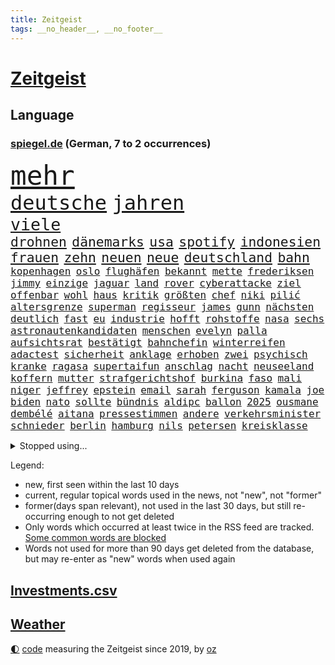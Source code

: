 ```yaml
---
title: Zeitgeist
tags: __no_header__, __no_footer__
---
```


# [Zeitgeist](https://oliz.io/zeitgeist/)

## Language

<h3><a href="https://www.spiegel.de" target="_blank">spiegel.de</a> (German, 7 to 2 occurrences)</h3>
<p style="font-family:monospace">
<span style="font-size:32pt"><a href="news_links.html#mehr" class="current">mehr</a></span>
<br>
<span style="font-size:24pt"><a href="news_links.html#deutsche" class="current">deutsche</a></span>
<span style="font-size:24pt"><a href="news_links.html#jahren" class="current">jahren</a></span>
<br>
<span style="font-size:20pt"><a href="news_links.html#viele" class="current">viele</a></span>
<br>
<span style="font-size:16pt"><a href="news_links.html#drohnen" class="current">drohnen</a></span>
<span style="font-size:16pt"><a href="news_links.html#dänemarks" class="current">dänemarks</a></span>
<span style="font-size:16pt"><a href="news_links.html#usa" class="current">usa</a></span>
<span style="font-size:16pt"><a href="news_links.html#spotify" class="current">spotify</a></span>
<span style="font-size:16pt"><a href="news_links.html#indonesien" class="current">indonesien</a></span>
<span style="font-size:16pt"><a href="news_links.html#frauen" class="current">frauen</a></span>
<span style="font-size:16pt"><a href="news_links.html#zehn" class="current">zehn</a></span>
<span style="font-size:16pt"><a href="news_links.html#neuen" class="current">neuen</a></span>
<span style="font-size:16pt"><a href="news_links.html#neue" class="current">neue</a></span>
<span style="font-size:16pt"><a href="news_links.html#deutschland" class="current">deutschland</a></span>
<span style="font-size:16pt"><a href="news_links.html#bahn" class="current">bahn</a></span>
<br>
<span style="font-size:12pt"><a href="news_links.html#kopenhagen" class="current">kopenhagen</a></span>
<span style="font-size:12pt"><a href="news_links.html#oslo" class="current">oslo</a></span>
<span style="font-size:12pt"><a href="news_links.html#flughäfen" class="current">flughäfen</a></span>
<span style="font-size:12pt"><a href="news_links.html#bekannt" class="current">bekannt</a></span>
<span style="font-size:12pt"><a href="news_links.html#mette" class="new">mette</a></span>
<span style="font-size:12pt"><a href="news_links.html#frederiksen" class="new">frederiksen</a></span>
<span style="font-size:12pt"><a href="news_links.html#jimmy" class="current">jimmy</a></span>
<span style="font-size:12pt"><a href="news_links.html#einzige" class="current">einzige</a></span>
<span style="font-size:12pt"><a href="news_links.html#jaguar" class="current">jaguar</a></span>
<span style="font-size:12pt"><a href="news_links.html#land" class="current">land</a></span>
<span style="font-size:12pt"><a href="news_links.html#rover" class="current">rover</a></span>
<span style="font-size:12pt"><a href="news_links.html#cyberattacke" class="new">cyberattacke</a></span>
<span style="font-size:12pt"><a href="news_links.html#ziel" class="current">ziel</a></span>
<span style="font-size:12pt"><a href="news_links.html#offenbar" class="current">offenbar</a></span>
<span style="font-size:12pt"><a href="news_links.html#wohl" class="current">wohl</a></span>
<span style="font-size:12pt"><a href="news_links.html#haus" class="current">haus</a></span>
<span style="font-size:12pt"><a href="news_links.html#kritik" class="current">kritik</a></span>
<span style="font-size:12pt"><a href="news_links.html#größten" class="current">größten</a></span>
<span style="font-size:12pt"><a href="news_links.html#chef" class="current">chef</a></span>
<span style="font-size:12pt"><a href="news_links.html#niki" class="new">niki</a></span>
<span style="font-size:12pt"><a href="news_links.html#pilić" class="new">pilić</a></span>
<span style="font-size:12pt"><a href="news_links.html#altersgrenze" class="current">altersgrenze</a></span>
<span style="font-size:12pt"><a href="news_links.html#superman" class="current">superman</a></span>
<span style="font-size:12pt"><a href="news_links.html#regisseur" class="current">regisseur</a></span>
<span style="font-size:12pt"><a href="news_links.html#james" class="current">james</a></span>
<span style="font-size:12pt"><a href="news_links.html#gunn" class="current">gunn</a></span>
<span style="font-size:12pt"><a href="news_links.html#nächsten" class="current">nächsten</a></span>
<span style="font-size:12pt"><a href="news_links.html#deutlich" class="current">deutlich</a></span>
<span style="font-size:12pt"><a href="news_links.html#fast" class="current">fast</a></span>
<span style="font-size:12pt"><a href="news_links.html#eu" class="current">eu</a></span>
<span style="font-size:12pt"><a href="news_links.html#industrie" class="current">industrie</a></span>
<span style="font-size:12pt"><a href="news_links.html#hofft" class="current">hofft</a></span>
<span style="font-size:12pt"><a href="news_links.html#rohstoffe" class="current">rohstoffe</a></span>
<span style="font-size:12pt"><a href="news_links.html#nasa" class="current">nasa</a></span>
<span style="font-size:12pt"><a href="news_links.html#sechs" class="current">sechs</a></span>
<span style="font-size:12pt"><a href="news_links.html#astronautenkandidaten" class="new">astronautenkandidaten</a></span>
<span style="font-size:12pt"><a href="news_links.html#menschen" class="current">menschen</a></span>
<span style="font-size:12pt"><a href="news_links.html#evelyn" class="current">evelyn</a></span>
<span style="font-size:12pt"><a href="news_links.html#palla" class="current">palla</a></span>
<span style="font-size:12pt"><a href="news_links.html#aufsichtsrat" class="new">aufsichtsrat</a></span>
<span style="font-size:12pt"><a href="news_links.html#bestätigt" class="current">bestätigt</a></span>
<span style="font-size:12pt"><a href="news_links.html#bahnchefin" class="new">bahnchefin</a></span>
<span style="font-size:12pt"><a href="news_links.html#winterreifen" class="new">winterreifen</a></span>
<span style="font-size:12pt"><a href="news_links.html#adactest" class="new">adactest</a></span>
<span style="font-size:12pt"><a href="news_links.html#sicherheit" class="current">sicherheit</a></span>
<span style="font-size:12pt"><a href="news_links.html#anklage" class="current">anklage</a></span>
<span style="font-size:12pt"><a href="news_links.html#erhoben" class="current">erhoben</a></span>
<span style="font-size:12pt"><a href="news_links.html#zwei" class="current">zwei</a></span>
<span style="font-size:12pt"><a href="news_links.html#psychisch" class="current">psychisch</a></span>
<span style="font-size:12pt"><a href="news_links.html#kranke" class="current">kranke</a></span>
<span style="font-size:12pt"><a href="news_links.html#ragasa" class="new">ragasa</a></span>
<span style="font-size:12pt"><a href="news_links.html#supertaifun" class="new">supertaifun</a></span>
<span style="font-size:12pt"><a href="news_links.html#anschlag" class="current">anschlag</a></span>
<span style="font-size:12pt"><a href="news_links.html#nacht" class="current">nacht</a></span>
<span style="font-size:12pt"><a href="news_links.html#neuseeland" class="current">neuseeland</a></span>
<span style="font-size:12pt"><a href="news_links.html#koffern" class="current">koffern</a></span>
<span style="font-size:12pt"><a href="news_links.html#mutter" class="current">mutter</a></span>
<span style="font-size:12pt"><a href="news_links.html#strafgerichtshof" class="current">strafgerichtshof</a></span>
<span style="font-size:12pt"><a href="news_links.html#burkina" class="new">burkina</a></span>
<span style="font-size:12pt"><a href="news_links.html#faso" class="new">faso</a></span>
<span style="font-size:12pt"><a href="news_links.html#mali" class="current">mali</a></span>
<span style="font-size:12pt"><a href="news_links.html#niger" class="current">niger</a></span>
<span style="font-size:12pt"><a href="news_links.html#jeffrey" class="current">jeffrey</a></span>
<span style="font-size:12pt"><a href="news_links.html#epstein" class="current">epstein</a></span>
<span style="font-size:12pt"><a href="news_links.html#email" class="current">email</a></span>
<span style="font-size:12pt"><a href="news_links.html#sarah" class="current">sarah</a></span>
<span style="font-size:12pt"><a href="news_links.html#ferguson" class="new">ferguson</a></span>
<span style="font-size:12pt"><a href="news_links.html#kamala" class="current">kamala</a></span>
<span style="font-size:12pt"><a href="news_links.html#joe" class="current">joe</a></span>
<span style="font-size:12pt"><a href="news_links.html#biden" class="current">biden</a></span>
<span style="font-size:12pt"><a href="news_links.html#nato" class="current">nato</a></span>
<span style="font-size:12pt"><a href="news_links.html#sollte" class="current">sollte</a></span>
<span style="font-size:12pt"><a href="news_links.html#bündnis" class="current">bündnis</a></span>
<span style="font-size:12pt"><a href="news_links.html#aldipc" class="new">aldipc</a></span>
<span style="font-size:12pt"><a href="news_links.html#ballon" class="new">ballon</a></span>
<span style="font-size:12pt"><a href="news_links.html#2025" class="current">2025</a></span>
<span style="font-size:12pt"><a href="news_links.html#ousmane" class="new">ousmane</a></span>
<span style="font-size:12pt"><a href="news_links.html#dembélé" class="new">dembélé</a></span>
<span style="font-size:12pt"><a href="news_links.html#aitana" class="current">aitana</a></span>
<span style="font-size:12pt"><a href="news_links.html#pressestimmen" class="current">pressestimmen</a></span>
<span style="font-size:12pt"><a href="news_links.html#andere" class="current">andere</a></span>
<span style="font-size:12pt"><a href="news_links.html#verkehrsminister" class="current">verkehrsminister</a></span>
<span style="font-size:12pt"><a href="news_links.html#schnieder" class="current">schnieder</a></span>
<span style="font-size:12pt"><a href="news_links.html#berlin" class="current">berlin</a></span>
<span style="font-size:12pt"><a href="news_links.html#hamburg" class="current">hamburg</a></span>
<span style="font-size:12pt"><a href="news_links.html#nils" class="current">nils</a></span>
<span style="font-size:12pt"><a href="news_links.html#petersen" class="new">petersen</a></span>
<span style="font-size:12pt"><a href="news_links.html#kreisklasse" class="new">kreisklasse</a></span>
</p>
<details>
<summary>Stopped using...</summary>
<p class="former" style="font-size:12pt">
reihe(1797) analyse(1796) legte(1796) positiv(1796) samstag(1796) wunsch(1796) zuschauer(1796) christoph(1795) seitdem(1795) kritisierte(1794) pandemie(1794) sonne(1794) trauer(1794) beteiligten(1793) corona(1793) investoren(1793) kämpfte(1793) material(1793) schwarze(1793) vertrag(1793) zeugen(1793) bietet(1792) leichter(1792) stößt(1792) versorgt(1792) bayerischen(1791) höher(1791) märz(1791) schwarzen(1791) kanzleramt(1790) kurzem(1790) regen(1790) schneller(1790) statement(1790) überlebte(1790) 50000(1789) besucht(1789) bisherige(1789) krankenhäuser(1789) schleswigholstein(1789) sprache(1789) standort(1789) tschechien(1789) umfeld(1789) ard(1788) beispielen(1788) dauern(1788) kochen(1788) kolumnist(1788) schwierigkeiten(1788) skandal(1788) ungewöhnlich(1788) vermeiden(1788) übergriffe(1788) angeklagte(1787) radikale(1787) versteigert(1787) 37(1786) beschwerden(1786) einstieg(1786) favoriten(1786) florian(1786) grad(1786) riss(1786) begleitet(1785) i(1785) konflikte(1785) appell(1784) juni(1784) unbekannten(1784) versprochen(1784) glücklich(1783) starten(1783) vorübergehend(1783) tonnen(1782) demonstrationen(1781) gesetze(1781) kleines(1781) unterstützer(1781) wies(1781) endgültig(1780) geklärt(1780) entsetzen(1779) halb(1779) wähler(1779) philipp(1778) beiträge(1777) touristen(1776) verbindet(1776) gesamten(1773) bundesgerichtshof(1772) aktivistin(1771) sichert(1770) schießen(1769) verhandeln(1769) bestmarke(1768) rettung(1767) analysiert(1766) hoffnungen(1765) gelandet(1758) ältere(1758) teuren(1744) konzert(1739) berichtete(1702) rückgang(1655) geehrt(1601) interessen(1591) finanziert(1590) lehren(1547) freigesprochen(1519) zugestimmt(1514) verurteilung(1510) weibliche(1497) gestern(1482) hierzulande(1443) spiegelkorrespondent(1438) älteste(1427) zentralen(1423) einschätzungen(1420) volksverhetzung(1414) methode(1402) öffentlichrechtlichen(1361) ring(1332) emotionalen(1307) 2014(1304) ordnet(1300) fox(1250) verhängnis(1219) zentrale(1215) konkurrenten(1198) kaffee(1181) maschine(1178) misshandelt(1174) entfernen(1154) hände(1116) gerechtfertigt(1094) eingriff(1078) nationaltrainer(1075) künstlicher(1047) ulm(1028) ig(1027) hauses(1005) hinnehmen(1001) muster(1000) verwendet(990) kongo(980) mag(980) sachsens(973) verschleppt(950) weimar(949) startups(948) richtigen(943) schöner(938) kleinere(935) loswerden(926) wurzeln(921) tragischen(914) höhepunkt(911) errichten(895) angerichtet(885) 13jährige(880) durchgesetzt(873) kleinflugzeug(873) massenhaft(865) fisch(861) straßenverkehr(857) spaniens(852) seltsame(847) zürich(847) gehandelt(831) lebensgefährlich(830) kurzer(816) langjährigen(795) queere(790) lagen(777) schönste(774) geprüft(761) netanyahus(761) seltener(761) genossen(747) digitalen(746) alaska(741) dirk(739) hymne(725) fußballfans(723) achtzigerjahren(719) rolf(718) zurückhaltend(713) einander(710) waffenruhe(698) begründet(695) 85(693) gerechnet(690) mancherorts(675) wahlsieg(673) klingen(662) influencerin(653) golden(644) produzent(643) bereichen(638) beleidigungen(631) zurückgekehrt(630) bill(614) abgefeuert(613) zurückgewiesen(613) eilantrag(612) normalerweise(607) passagier(596) meister(584) rundfunk(583) macher(576) harvey(571) anerkennung(570) mats(570) offenbaren(570) gefälschte(568) glimpflich(563) mallorca(558) usmedien(553) sitze(551) einfacher(549) märkte(548) persönlichkeit(547) fotografiert(546) hessischen(541) georg(538) geringer(538) vizepräsident(538) ersatz(535) koch(534) laufende(534) sudan(532) messerangriff(525) faktencheck(518) gesteht(514) unzulässig(513) fahrrad(510) brände(506) bereut(504) akteure(501) sticht(500) düstere(498) mischt(494) ablauf(493) laufender(493) ungewollt(492) telekom(491) grenzkontrollen(489) hitlers(488) besuchte(486) flüchtlingslager(483) kryptowährung(481) verdachtsfall(479) liest(478) gewusst(476) bilden(473) regensburg(470) entwirft(469) beißt(465) jeweils(463) stiegen(463) zelebriert(461) regierungspartei(458) rekordsumme(457) ereignisse(453) gebissen(447) nervös(447) gesteuert(440) enttäuschung(434) unsicher(432) kümmern(431) strebt(430) usmilitär(428) auftritten(425) verfehlt(424) erkunden(422) zugunsten(420) zerstörten(416) zukommt(406) lächerlich(403) verstorben(402) merz'(401) schau(401) bond(400) coronavirus(396) telefoniert(396) uspolitik(391) one(384) liveblog(381) zugriff(377) allgemeine(375) australische(375) gebiets(375) gianni(374) infantino(374) witze(374) parallelen(368) schwedischen(367) 007(363) ungewiss(361) trost(360) zuständig(360) versorgen(358) überwacht(358) doku(354) feuerpause(354) fassen(352) gescheiterten(352) teuersten(351) staatliche(348) namibia(347) blume(346) katastrophal(346) begrüßt(345) marcel(345) mittelalter(342) absolute(341) verteidigungsausgaben(341) erholung(340) gewaltdelikten(340) vögel(338) bezos(337) geladen(337) prangert(337) sehnsucht(336) inhalten(334) unterschiedliche(330) konten(329) green(328) mohamed(328) sven(324) amtsantritt(323) superkraft(323) downsyndrom(322) apps(318) autorinnen(317) traditionellen(317) gedenkt(316) 40jährigen(313) usverteidigungsminister(311) dunkelheit(307) zustände(306) anfühlt(305) hauptdarsteller(304) joseph(304) auskommen(303) tankstelle(301) weinstein(296) schadet(293) repräsentantenhaus(290) brasilianer(287) herrmann(286) niederlagen(285) gefängnisstrafe(282) zwingen(279) rechtsstaat(274) konferenz(273) grundsatz(272) marius(272) eingeschaltet(271) models(271) medizinstudium(270) entfacht(266) begreifen(265) mandat(265) bielefeld(264) lasse(262) rebellen(262) wirtz(260) bonn(258) unabhängig(258) mache(257) brutaler(255) bip(253) brad(252) chaotische(252) herrschaft(252) pitt(252) füllen(250) getränke(249) lieferung(248) community(246) faktoren(246) mythos(245) exminister(242) kindes(241) sauerland(241) behauptung(240) gefährdete(240) stoff(240) zurückgezogen(240) weltlage(239) zahlte(236) gewöhnen(233) arte(232) handschlag(232) trinkwasser(231) lieferten(228) ältester(228) problematisch(225) kümmert(223) neigt(223) wirtschaftsleistung(223) aufzunehmen(222) chile(222) begegnet(221) eurozone(221) gefechten(221) gewitter(221) grill(221) mütterrente(220) angefeindet(219) waldbränden(219) starship(217) hunger(216) offizielles(216) unterrichtet(216) 19jähriger(215) ushauptstadt(212) boykottiert(211) erfreut(211) fifapräsident(211) blog(210) massenentlassungen(209) vorbereitungen(209) organisieren(208) ostdeutsche(208) wilder(207) schärfe(206) hannah(205) sand(205) 1945(204) 60jährige(204) ausschließen(204) jerome(204) angemessen(202) nützt(202) durften(200) entscheidender(200) lagern(200) zollstreit(200) liveanalyse(199) sicherheitskonferenz(199) steuererklärung(198) 70000(197) bezahlte(197) kapitel(197) fedchef(196) strikt(196) billigware(195) berechnung(194) sicherer(194) voice(194) cannes(192) entwickelten(192) katastrophale(192) schöpfen(192) staats(191) käse(190) streamer(190) absolvieren(188) darfur(188) eingestochen(188) heißer(188) pflanzen(188) 26jährigen(187) generalstaatsanwaltschaft(186) friedensabkommen(185) oval(185) momenten(182) ausrücken(181) fragwürdige(181) usvizepräsident(181) newsupdate(180) verschwindet(180) warmen(180) friedens(179) gefangenenaustausch(179) lahme(179) barbara(178) dokumentarfilm(178) warfen(177) attraktiv(176) ausflug(174) hochrangige(173) schiebt(172) zecken(172) bestsellerautorin(170) vorliegt(168) zelte(168) gerichtlich(167) verarbeitet(167) verpflichtungen(167) agenten(166) bestehenden(166) south(166) haifa(165) mumbai(165) prozesse(165) ukrainerusslandkrieg(165) ungewöhnliches(165) wilhelm(165) linda(164) massaker(164) toronto(164) 34jähriger(163) spätestens(163) übung(163) angriffskriegs(162) betrugs(162) enfant(162) schossen(162) schürt(162) terrible(162) unterliegen(162) livestreams(160) fahndung(158) wandte(158) 18000(157) neapel(157) 1995(156) einzudämmen(155) flüsse(155) namens(155) sensiblen(155) bauer(154) cincinnati(153) schwimmerin(152) besprechen(151) siedlungen(151) aufgegriffen(149) covid(149) menschheit(149) begleiten(148) begriffe(148) ukrainegespräche(148) darja(147) ernennt(147) hungersnot(147) parade(147) staatsfernsehen(147) urteilte(147) c(146) eingesetzte(146) lava(146) mikrofon(146) sperrung(146) wetterte(146) boykott(145) verteidigungspolitiker(145) gletscher(144) schmelzen(144) heinz(143) kündigten(143) sportgymnastik(143) breite(142) hilfsorganisationen(142) weitaus(141) pünktlicher(140) kinofilm(139) klang(139) nürnberger(139) hoffmann(138) kzgedenkstätte(138) leichtes(137) strompreise(137) expremier(136) nützliche(136) sturzfluten(135) verehrt(135) wirtschaftliche(135) argentinischen(134) bezweifelt(134) abwechslung(133) aggressiv(133) bewegenden(133) vorrang(133) kremlherrscher(132) sofortiger(132) 8500(131) begünstigt(131) genf(130) masters(130) explodierte(129) mehrfamilienhauses(129) sumpf(129) überfüllte(129) nahrung(128) haftbefehle(127) hotspur(127) norddeutsche(127) ebike(126) information(126) rädern(126) bauwerk(125) gym(125) dienstwaffe(124) erkenntnis(124) jackie(124) missfallen(124) meldeten(123) oldenburg(123) waschbären(123) elena(121) telegram(121) 87(120) chatapp(120) pistole(120) sandro(120) treue(120) fischen(119) geheimtreffen(119) hawaii(119) ronald(119) joel(118) verstorbene(118) blätter(117) ferien(116) kannte(116) laune(116) kaschmir(115) oasis(115) randale(115) aß(114) bundesstaaten(114) gefallene(114) susanne(114) 1970(113) notenbankchef(113) schutzmaßnahmen(113) uswirtschaft(113) einflussreichsten(112) vorfahren(112) blauen(111) clip(111) bewusstlosigkeit(110) bohlen(110) mittelalters(110) stadtverwaltung(110) verfassungsschutzes(110) weihnachten(110) ausüben(109) stone(109) gewähren(108) irgendwie(108) aufgewachsen(107) beilegen(107) missverständnis(107) spart(107) teures(107) undercover(107) schwelt(106) überwunden(106) landesgrenzen(105) sexuellem(105) till(105) 103(104) befeuert(104) bestimmter(104) blamage(103) konto(103) ocean(103) spdbundestagsfraktion(103) unangenehme(103) erpressbar(102) katze(102) mehrfamilienhaus(102) befördern(101) kandidatin(101) ablösen(100) antisemitisch(99) dachten(98) follower(98) gallagher(98) brandbrief(97) bucht(97) forschen(97) ukrainetreffen(97) verstößt(97) verstärkung(96) 15000(95) mitreißend(95) mordfall(95) stereotype(95) würdigte(95) irren(94) untersagen(94) örtliche(94) afrikanische(93) auschwitz(93) digital(93) entstanden(93) kaufte(93) miene(93) anwesend(92) auszeit(92) lebenswerk(92) schlechtes(92) tasche(92) vollzeit(92) 320(91) 739(91) coldplay(91) deutschem(91) prominenz(91) bemerkung(90) booten(90) elektronisches(90) importiert(90) kampfkandidatur(90) kitaplätze(90) ninja(90) schlussstrich(90) spucken(90) transformation(90) beanspruchen(89) behinderung(89) cops(89) dörfer(89) linienbus(89) mascha(89) präsidentenamt(89) rückenwind(89) schilinski(89) staatsdiener(89) chiquita(88) eigenheim(88) fahrgast(88) mähroboter(88) ohr(88) tasse(88) anordnung(87) brasilianischen(87) elfjähriger(87) küchenmesser(87) mitarbeitenden(87) pitzke(87) vorfreude(87) zugeständnissen(87) falschaussage(86) notlanden(86) population(86) rennwagen(86) untersuchungsausschuss(86) abenteuer(85) chancengleichheit(85) ernähren(85) hoteliers(85) leuchtturm(85) passau(85) reichweite(85) westdeutschen(85) 17000(84) beschädigte(84) bevölkern(84) bienen(84) geklaut(84) keymer(84) rauskommt(84) schachspieler(84) überlebenstipps(84) austauschschüler(83) christopher(83) erfolgen(83) hinein(83) nowitzki(83) unobericht(83) gerede(82) literaturauszeichnung(82) objekt(82) ohren(82) renée(82) sbu(82) vertrauensverlust(82) außenministeriums(81) bildungssenatorin(81) daheim(81) familienurlaub(81) infos(81) milliardenloch(81) richardson(81) beratung(80) bizarren(80) buchbar(80) dorfes(80) masken(80) vergisst(80) beleidigung(79) oberverwaltungsgericht(79) anwärter(78) bezirk(78) geldpolitik(78) lieblingswort(78) papiere(78) ram(78) umziehen(78) lok(77) varfolomeev(77) drogenszene(76) rentnerinnen(76) rhythmischen(76) 84jähriger(75) knobloch(75) spitzenpolitiker(75) spezielles(74) trottel(74) hauseigentümer(73) nordeuropa(73) pilger(73) verstreut(73) gewaltbereite(72) kampffahrzeuge(72) kontroverse(72) spiegelkorrespondenten(72) absichern(71) aliens(71) atomanlagen(71) filmgeschichte(71) justus(71) ligen(71) lohnfortzahlung(71) suggerieren(71) weltrangliste(71) administration(70) dna(70) gustavo(70) helsinki(70) hermann(70) marokko(70) neffe(70) petro(70) süßen(70) abdulmohsen(69) ausgebüxtes(69) billy(69) extras(69) implantat(69) medizinstudierende(69) taleb(69) abstürzte(68) durchschnittliche(68) einklagen(68) geheimdienstes(68) innere(68) liefen(68) maskenaffäre(68) pirmasens(68) verwundete(68) anwohnern(67) fortzusetzen(67) hitzewelle(67) ansprechen(66) bedrohlich(66) beordert(66) betrieben(66) postete(66) verwandt(66) vorwurfs(66) wäsche(66) besaß(65) letzterer(65) schaulustige(65) schulverweis(65) tweets(65) anstehenden(64) coronamasken(64) foodwatch(64) genehmigte(64) liebsten(64) mathias(64) medizinische(64) verbraucherorganisation(64) vorsaison(64) zitiert(64) amazongründer(63) aussagt(63) marschflugkörper(63) plastikflaschen(63) 16000(62) geschüttelt(62) positiver(62) abrupte(61) bratwurst(61) dm(61) grundfesten(61) polizistinnen(61) usangriffe(61) ausfechten(60) ausschreibung(60) bahnübergang(60) dreijährigen(60) drogenhotspot(60) freibad(60) regie(60) reiners(60) ärgert(60) 120000(59) finanzamt(59) gelockt(59) hinweg(59) mittelfranken(59) neunjährigen(59) pam(59) ramos(59) schwitzt(59) spdbauministerin(59) förderschulen(58) griechische(58) usschauspielerin(58) hungernde(57) luxushotels(57) sicherheitslücke(57) wuchermieten(57) angereichertes(56) bundesligasaison(56) dienstleistungen(56) entlastet(56) instanzen(56) sanieren(56) sensible(56) zusammenhalt(56) krefeld(55) schuldspruch(55) 2031(54) aufrüsten(54) berghütten(54) düster(54) entsenden(54) gruppenphase(54) hütten(54) truppenbesuch(54) wohnraum(54) antony(53) forschungen(53) jay(53) müllentsorgung(53) niedrigen(53) sicherheitsgefühl(53) tiktoker(53) vernichtet(53) abschiebeknast(52) borg(52) høiby(52) mettemarit(52) rekordhoch(52) versöhnt(52) abschiebelager(51) sinkende(51) südeuropa(51) unachtsam(51) 383(50) brisanten(50) initiativen(50) natürliche(50) tierpark(50) abos(49) frauenfußball(49) féréba(49) gewaltsam(49) koné(49) sauberkeit(49) deepseek(48) dynamik(48) homo(48) interessiert(48) krokodil(48) neandertaler(48) rotenburg(48) sapiens(48) tibet(48) volkswirtschaften(48) berufseinsteiger(47) cybertruck(47) holland(47) noel(47) tätigkeiten(47) unnachgiebig(47) wilden(47) attraktionen(46) county(46) fluminense(46) geheimdienstinformationen(46) aberkannt(45) drache(45) entsandt(45) umkrempeln(45) zusage(45) überlastung(45) 42000(44) champagner(44) diogo(44) fiese(44) jota(44) stemmt(44) unterschätzen(44) valentin(44) ausfuhren(43) bademeister(43) depot(43) gründlich(43) knallt(43) panzerfaust(43) baupreise(42) christin(42) feilen(42) pragmatismus(42) ruhig(42) verbotenen(42) willkür(42) 78(41) discounter(41) freundes(41) memes(41) sharon(41) sturzflut(41) verrat(41) atommüll(40) gianluigi(40) sprichwort(40) vernunft(40) aufräumen(39) gerächt(39) kaufanreize(39) kretschmer(39) kukies(39) profikarriere(39) abstimmungen(38) erlässt(38) initiatoren(38) lied(38) parteizentrale(38) aktienmärkte(37) carolina(37) entmachten(37) from(37) haustiere(37) populären(37) sofortige(37) zurückhalten(37) alkoholisierter(36) eskalierten(36) gefundener(36) hansjoachim(36) pasta(36) prominentesten(36) unterhält(36) zelle(36) boxkampf(35) dormagen(35) ermittlungsakten(35) nobody(35) offenbach(35) bekennen(34) bernd(34) nius(34) präsentierte(34) swatch(34) verständlich(34) zutritt(34) coldplaykonzert(33) kurzerhand(33) mobil(33) pflegeleicht(33) server(33) befürworter(32) frauchen(32) gewittern(32) managers(32) rebellenmiliz(32) schönzureden(32) usedom(32) überschätzen(32) bahnchef(31) bitcoin(31) blockbuster(31) bondi(31) isolation(31) lutz(31) steuereinnahmen(31) usnotenbankchef(31) zensur(31) ähnlicher(31) aufprall(30) elfmeterschießen(30) gastgewerbe(30) holzkirche(30) ingo(30) polizeieinsätze(30) schutzwall(30) umsätze(30) wasserkraftwerk(30) 14000(29) abtreibungen(29) ausgebüxt(29) dichtmachen(29) harmlosen(29) schmerzhafte(29) südsudan(29) zwölften(29) 15jährige(28) angus(28) boten(28) erobert(28) ersatzbus(28) erspart(28) keßler(28) lastwagen(28) marcus(28) palästinenserstaates(28) scheuer(28) siebziger(28) spekulieren(28) weiterführen(28) übertragungen(28) alarmierend(27) chatgpthersteller(27) erdrutsche(27) niederländischer(27) unerwünscht(27) wüste(27) alexandre(26) außerirdisches(26) empfinde(26) force(26) herstellung(26) idiot(26) millionenstrafe(26) personalchefin(26) wachmann(26) fahndern(25) forest(25) steige(25) william(25) eintrittsgeld(24) kultfigur(24) naturkatastrophe(24) sascha(24) stellwerk(24) zusagen(24) gezerre(23) harrison(23) hirnerkrankung(23) kluge(23) nachrede(23) polizeibeamter(23) schönheitsoperationen(23) wahlkreise(23) zweifellos(23) übler(23) allianzen(22) aufklären(22) aufzeichnungen(22) festspiele(22) festspielen(22) gespeichert(22) gräben(22) anas(21) b’tselem(21) cambridge(21) kipppunkt(21) spendete(21) ängste(21) 68000(20) deutete(20) firmengelände(20) sexy(20) aufgibt(19) dmitrij(19) drückt(19) gewährleisten(19) manching(19) spdfinanzminister(19) 750(18) bedient(18) ferngesteuerte(18) heben(18) journalistinnen(18) unfallort(18) vermeintliches(18) 104(17) sequels(17) vogue(17) zuschneiden(17) belarussischen(16) tschechischen(16) jüdischer(15) ranch(15) spiderman(15) verschlechtert(15) vorfällen(15) wyoming(15) bedeutendsten(14) exklusiv(14) vorläufige(14) werbeaufsicht(14) zeitungsbericht(14) afdkandidat(13) anleger(13) arbeitsgericht(13) ausstellungen(13) berechtigt(13) bespielt(13) texanische(13) bundeskanzlerin(12) datet(12) gate(12) marko(12) patzer(12) tätern(12) umsatzrückgang(12) altman(11) ausspielen(11) auszutragen(11) enttäuschende(11) geleistet(11) perth(11) platte(11) reid(11) sam(11) strafverfahren(11)
</p>
</details>
<p>Legend:
<ul>
<li><span class="new">new</span>, first seen within the last 10 days</li>
<li><span class="current">current</span>, regular topical words used in the news, not "new", not "former"</li>
<li><span class="former">former(days span relevant)</span>, not used in the last 30 days, but still re-occurring enough to not get deleted</li>
<li>Only words which occurred at least twice in the RSS feed are tracked. <a href="language/filters.py">Some common words are blocked</a></li>
<li>Words not used for more than 90 days get deleted from the database, but may re-enter as "new" words when used again</li>
</ul>
</p>

## [Investments](investments.html)[.csv](investments.csv)

## [Weather](weather.html)

<footer>
<a href="javascript:toggleTheme()" class="nav">🌓</a>
<a href="https://github.com/ooz/zeitgeist">code</a> measuring the Zeitgeist since 2019, by <a href="https://oliz.io">oz</a>
</footer>
